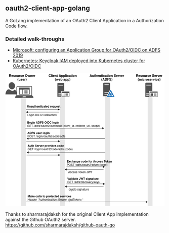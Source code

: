##  oauth2-client-app-golang ##

A GoLang implementation of an OAuth2 Client Application in a Authorization Code flow.

### Detailed walk-throughs

* [Microsoft: configuring an Application Group for OAuth2/OIDC on ADFS 2019](https://fabianlee.org/2022/08/22/microsoft-configuring-an-application-group-for-oauth2-oidc-on-adfs-2019/)
* [Kubernetes: Keycloak IAM deployed into Kubernetes cluster for OAuth2/OIDC ](https://fabianlee.org/2022/09/10/kubernetes-keycloak-iam-deployed-into-kubernetes-cluster-for-oauth2-oidc/)

![OAuth2 Entities](https://github.com/fabianlee/spring-boot-security-oauth2-oidc/raw/main/diagrams/oauth2-entities.drawio.png)

Thanks to sharmarajdaksh for the original Client App implementation against the Github OAuth2 server.
https://github.com/sharmarajdaksh/github-oauth-go

